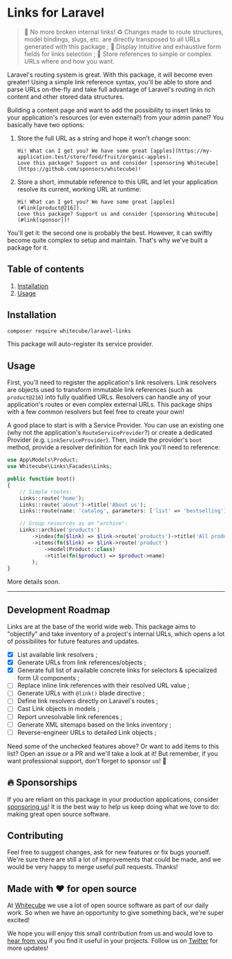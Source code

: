 # Links for Laravel

> 🔗 No more broken internal links!
> ♻️ Changes made to route structures, model bindings, slugs, etc. are directly transposed to all URLs generated with this package ;
> 🎯 Display intuitive and exhaustive form fields for links selection ;
> 💾 Store references to simple or complex URLs where and how you want.

Laravel's routing system is great. With this package, it will become even greater! Using a simple link reference syntax, you'll be able to store and parse URLs on-the-fly and take full advantage of Laravel's routing in rich content and other stored data structures.

Building a content page and want to add the possibility to insert links to your application's resources (or even external!) from your admin panel? You basically have two options:

1. Store the full URL as a string and hope it won't change soon:
    ```
    Hi! What can I get you? We have some great [apples](https://my-application.test/store/food/fruit/organic-apples).
    Love this package? Support us and consider [sponsoring Whitecube](https://github.com/sponsors/whitecube)!
    ```
2. Store a short, immutable reference to this URL and let your application resolve its current, working URL at runtime:
    ```
    Hi! What can I get you? We have some great [apples](#link[product@216]).
    Love this package? Support us and consider [sponsoring Whitecube](#link[sponsor])!
    ```

You'll get it: the second one is probably the best. However, it can swiftly become quite complex to setup and maintain. That's why we've built a package for it.

## Table of contents

1. [Installation](#installation)
2. [Usage](#usage)

## Installation

```bash
composer require whitecube/laravel-links
```

This package will auto-register its service provider.

## Usage

First, you'll need to register the application's link resolvers. Link resolvers are objects used to transform immutable link references (such as `product@216`) into fully qualified URLs. Resolvers can handle any of your application's routes or even complex external URLs. This package ships with a few common resolvers but feel free to create your own!

A good place to start is with a Service Provider. You can use an existing one (why not the application's `RouteServiceProvider`?) or create a dedicated Provider (e.g. `LinkServiceProvider`). Then, inside the provider's `boot` method, provide a resolver definition for each link you'll need to reference:

```php
use App\Models\Product;
use Whitecube\Links\Facades\Links;

public function boot()
{
    // Simple routes:
    Links::route('home');
    Links::route('about')->title('About us');
    Links::route(name: 'catalog', parameters: ['list' => 'bestselling'])->title('Popular products');

    // Group resources as an "archive":
    Links::archive('products')
        ->index(fn($link) => $link->route('products')->title('All products'))
        ->items(fn($link) => $link->route('product')
            ->model(Product::class)
            ->title(fn($product) => $product->name)
        );
}
```

More details soon.

---

## Development Roadmap

Links are at the base of the world wide web. This package aims to "objectify" and take inventory of a project's internal URLs, which opens a lot of possibilites for future features and updates.

- [x] List available link resolvers ;
- [x] Generate URLs from link references/objects ;
- [x] Generate full list of available concrete links for selectors & specialized form UI components ;
- [ ] Replace inline link references with their resolved URL value ;
- [ ] Generate URLs with `@link()` blade directive ;
- [ ] Define link resolvers directly on Laravel's routes ;
- [ ] Cast Link objects in models ;
- [ ] Report unresolvable link references ;
- [ ] Generate XML sitemaps based on the links inventory ;
- [ ] Reverse-engineer URLs to detailed Link objects ;

Need some of the unchecked features above? Or want to add items to this list? Open an issue or a PR and we'll take a look at it! But remember, if you want professional support, don't forget to sponsor us! 🤗

## 🔥 Sponsorships 

If you are reliant on this package in your production applications, consider [sponsoring us](https://github.com/sponsors/whitecube)! It is the best way to help us keep doing what we love to do: making great open source software.

## Contributing

Feel free to suggest changes, ask for new features or fix bugs yourself. We're sure there are still a lot of improvements that could be made, and we would be very happy to merge useful pull requests. Thanks!

## Made with ❤️ for open source

At [Whitecube](https://www.whitecube.be) we use a lot of open source software as part of our daily work.
So when we have an opportunity to give something back, we're super excited!

We hope you will enjoy this small contribution from us and would love to [hear from you](mailto:hello@whitecube.be) if you find it useful in your projects. Follow us on [Twitter](https://twitter.com/whitecube_be) for more updates!
